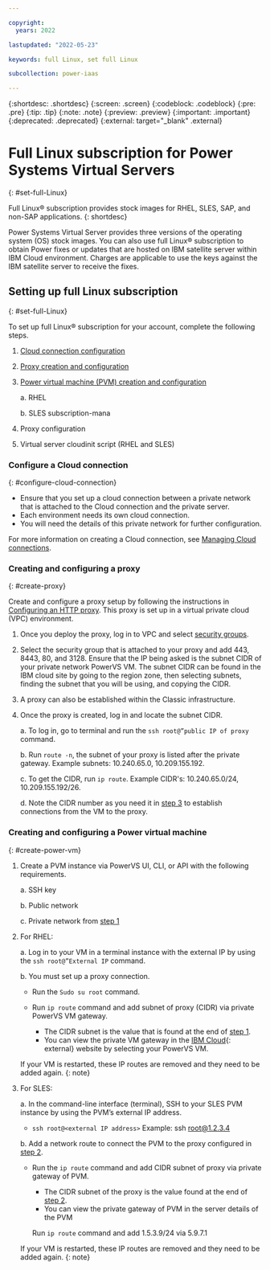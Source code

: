 ```yaml
---

copyright:
  years: 2022

lastupdated: "2022-05-23"

keywords: full Linux, set full Linux

subcollection: power-iaas

---
```


{:shortdesc: .shortdesc}
{:screen: .screen}
{:codeblock: .codeblock}
{:pre: .pre}
{:tip: .tip}
{:note: .note}
{:preview: .preview}
{:important: .important}
{:deprecated: .deprecated}
{:external: target="_blank" .external}

# Full Linux subscription for Power Systems Virtual Servers
{: #set-full-Linux}

Full Linux&reg; subscription provides stock images for RHEL, SLES, SAP, and non-SAP applications. 
{: shortdesc}

Power Systems Virtual Server provides three versions of the operating system (OS) stock images. You can also use full Linux&reg; subscription to obtain Power fixes or updates that are hosted on IBM satellite server within IBM Cloud environment. Charges are applicable to use the keys against the IBM satellite server to receive the fixes. 

## Setting up full Linux subscription
{: #set-full-Linux}

To set up full Linux&reg; subscription for your account, complete the following steps.

1. [Cloud connection configuration](/docs/power-iaas?topic=power-iaas-set-full-Linux#configure-cloud-connection)
2. [Proxy creation and configuration](/docs/power-iaas?topic=power-iaas-set-full-Linux#create-proxy)
3. [Power virtual machine (PVM) creation and configuration](/docs/power-iaas?topic=power-iaas-set-full-Linux#create-power-vm)

    a.	RHEL

    b.	SLES subscription-mana
4. Proxy configuration
5. Virtual server cloudinit script (RHEL and SLES)


### Configure a Cloud connection
{: #configure-cloud-connection}

-	Ensure that you set up a cloud connection between a private network that is attached to the Cloud connection and the private server. 
-	Each environment needs its own cloud connection.
- You will need the details of this private network for further configuration.

For more information on creating a Cloud connection, see [Managing Cloud connections](/docs/power-iaas?topic=power-iaas-cloud-connections).

### Creating and configuring a proxy
{: #create-proxy}

Create and configure a proxy setup by following the instructions in [Configuring an HTTP proxy](/docs/satellite?topic=satellite-config-http-proxy&mhsrc=ibmsearch_a&mhq=proxy). This proxy is set up in a virtual private cloud (VPC) environment. 

1. Once you deploy the proxy, log in to VPC and select [security groups](/docs/vpc?topic=vpc-using-security-groups). 
2. Select the security group that is attached to your proxy and add 443, 8443, 80, and 3128. Ensure that the IP being asked is the subnet CIDR of your private network PowerVS VM. The subnet CIDR can be found in the IBM cloud site by going to the region zone, then selecting subnets, finding the subnet that you will be using, and copying the CIDR.
3. A proxy can also be established within the Classic infrastructure.
4. Once the proxy is created, log in and locate the subnet CIDR.
  
   a. To log in, go to terminal and run the `ssh root@”public IP of proxy` command.

   b. Run `route -n`, the subnet of your proxy is listed after the private gateway. Example subnets: 10.240.65.0, 10.209.155.192.

   c. To get the CIDR, run `ip route`. Example CIDR's: 10.240.65.0/24, 10.209.155.192/26.

   d. Note the CIDR number as you need it in [step 3](/docs/power-iaas?topic=power-iaas-set-full-Linux#create-power-vm) to establish connections from the VM to the proxy.

### Creating and configuring a Power virtual machine
{: #create-power-vm}

1.	Create a PVM instance via PowerVS UI, CLI, or API with the following requirements.
      
    a.	SSH key

    b.	Public network

    c.	Private network from [step 1](/docs/power-iaas?topic=power-iaas-set-full-Linux#configure-cloud-connection)

2.	For RHEL:

    a. Log in to your VM in a terminal instance with the external IP by using the `ssh root@”External IP` command.

    b. You must set up a proxy connection.

      - Run the `Sudo su root` command.
  
      -	Run `ip route` command and add subnet of proxy (CIDR) via private PowerVS VM gateway.
          
          - The CIDR subnet is the value that is found at the end of [step 1](/docs/power-iaas?topic=power-iaas-set-full-Linux#configure-cloud-connection).
          - You can view the private VM gateway in the [IBM Cloud](https://cloud.ibm.com){: external} website by selecting your PowerVS VM.

    If your VM is restarted, these IP routes are removed and they need to be added again.
    {: note}

3. For SLES:

    a. In the command-line interface (terminal), SSH to your SLES PVM instance by using the PVM’s external IP address.

      -	`ssh root@<external IP address>`  Example: ssh root@1.2.3.4

    b. Add a network route to connect the PVM to the proxy configured in [step 2](/docs/power-iaas?topic=power-iaas-set-full-Linux#create-proxy).

      - Run the `ip route` command and add CIDR subnet of proxy via private gateway of PVM.
  
        -	The CIDR subnet of the proxy is the value found at the end of [step 2](/docs/power-iaas?topic=power-iaas-set-full-Linux#create-proxy).
        -	You can view the private gateway of PVM in the server details of the PVM

          Run `ip route` command and add 1.5.3.9/24 via 5.9.7.1
    
    If your VM is restarted, these IP routes are removed and they need to be added again.
    {: note}
